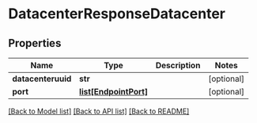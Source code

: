 # DatacenterResponseDatacenter

## Properties
Name | Type | Description | Notes
------------ | ------------- | ------------- | -------------
**datacenteruuid** | **str** |  | [optional] 
**port** | [**list[EndpointPort]**](EndpointPort.md) |  | [optional] 

[[Back to Model list]](../README.md#documentation-for-models) [[Back to API list]](../README.md#documentation-for-api-endpoints) [[Back to README]](../README.md)


